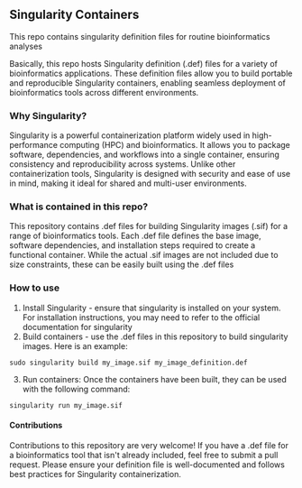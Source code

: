 ## Singularity Containers
This repo contains singularity definition files for routine bioinformatics analyses

Basically, this repo hosts Singularity definition (.def) files for a variety of bioinformatics applications. These definition files allow you to build portable and reproducible Singularity containers, enabling seamless deployment of bioinformatics tools across different environments.

### Why Singularity?
Singularity is a powerful containerization platform widely used in high-performance computing (HPC) and bioinformatics. It allows you to package software, dependencies, and workflows into a single container, ensuring consistency and reproducibility across systems. Unlike other containerization tools, Singularity is designed with security and ease of use in mind, making it ideal for shared and multi-user environments.

### What is contained in this repo?
This repository contains .def files for building Singularity images (.sif) for a range of bioinformatics tools. Each .def file defines the base image, software dependencies, and installation steps required to create a functional container. While the actual .sif images are not included due to size constraints, these can be easily built using the .def files

### How to use
1. Install Singularity - ensure that singularity is installed on your system. For installation instructions, you may need to refer to the official documentation for singularity
2. Build containers - use the .def files in this repository to build singularity images. Here is an example:
```
sudo singularity build my_image.sif my_image_definition.def
```
3. Run containers: Once the containers have been built, they can be used with the following command:
```
singularity run my_image.sif
```

#### Contributions
Contributions to this repository are very welcome!
If you have a .def file for a bioinformatics tool that isn't already included, feel free to submit a pull request. Please ensure your definition file is well-documented and follows best practices for Singularity containerization.
